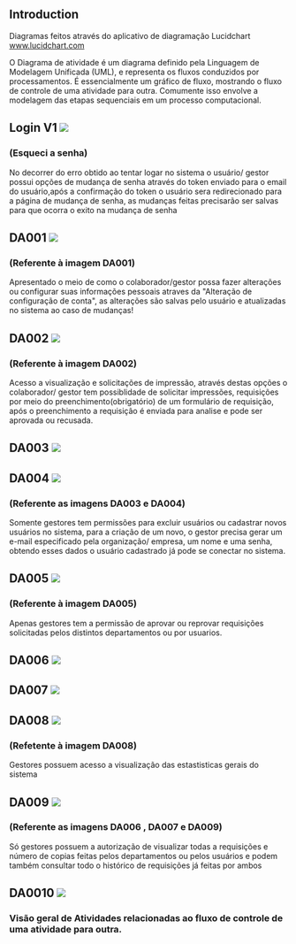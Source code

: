 ## Introduction

Diagramas feitos através do aplicativo de diagramação Lucidchart
www.lucidchart.com

O Diagrama de atividade é um diagrama definido pela Linguagem de Modelagem Unificada (UML), e representa os fluxos conduzidos por processamentos.
É essencialmente um gráfico de fluxo, mostrando o fluxo de controle de uma atividade para outra. Comumente isso envolve a modelagem das etapas sequenciais em um processo computacional.

## Login V1 <img src="https://raw.githubusercontent.com/Squad-Back-End/reprography-nodejs/master/docs/diagrams/diagramas_de_atividade/Diagrama%20de%20Atividade_login%20V1.PNG" img>
### (Esqueci a senha)
No decorrer do erro obtido ao tentar logar no sistema o usuário/ gestor possui opções de mudança de senha através do token enviado para o email do usuário,após a confirmação do token o usuário sera redirecionado para a página de mudança de senha, as mudanças feitas  precisarão ser salvas para que ocorra o exito na mudança de senha

## DA001 <img src="https://raw.githubusercontent.com/Squad-Back-End/reprography-nodejs/master/docs/diagrams/diagramas_de_atividade/DA001.png" img>
### (Referente à imagem DA001)
Apresentado o meio de como o colaborador/gestor possa fazer alterações ou configurar suas informações pessoais atraves da "Alteração de configuração de conta", as alterações são salvas pelo usuário e atualizadas no sistema ao caso de mudanças!

## DA002 <img src="https://raw.githubusercontent.com/Squad-Back-End/reprography-nodejs/master/docs/diagrams/diagramas_de_atividade/DA002.png" img>
### (Referente à imagem DA002)
Acesso a visualização  e solicitações de impressão, através destas opções o colaborador/ gestor tem possiblidade de solicitar impressões, requisições por meio do preenchimento(obrigatório) de um formulário de requisição, após o preenchimento a requisição é enviada para analise e pode ser aprovada ou recusada.

## DA003 <img src="https://raw.githubusercontent.com/Squad-Back-End/reprography-nodejs/master/docs/diagrams/diagramas_de_atividade/DA003.png" img>

## DA004 <img src="https://raw.githubusercontent.com/Squad-Back-End/reprography-nodejs/master/docs/diagrams/diagramas_de_atividade/DA004.png" img>
### (Referente as imagens DA003 e DA004)
Somente gestores tem permissões para excluir usuários ou cadastrar novos usuários no sistema, para a criação de um novo, o gestor precisa gerar um e-mail especificado pela organização/ empresa, um nome e uma senha, obtendo esses dados o usuário cadastrado já pode se conectar  no sistema.

## DA005 <img src="https://raw.githubusercontent.com/Squad-Back-End/reprography-nodejs/master/docs/diagrams/diagramas_de_atividade/DA005.png" img>
### (Referente à imagem DA005)
Apenas gestores tem a permissão de aprovar ou reprovar requisições  solicitadas pelos distintos departamentos ou por usuarios.

## DA006 <img src="https://raw.githubusercontent.com/Squad-Back-End/reprography-nodejs/master/docs/diagrams/diagramas_de_atividade/DA006.png" img>

## DA007 <img src="https://raw.githubusercontent.com/Squad-Back-End/reprography-nodejs/master/docs/diagrams/diagramas_de_atividade/DA007.png" img>

## DA008 <img src="https://raw.githubusercontent.com/Squad-Back-End/reprography-nodejs/master/docs/diagrams/diagramas_de_atividade/DA008.png" img>
### (Refetente à imagem DA008)
Gestores possuem acesso a visualização das estastisticas gerais do sistema


## DA009 <img src="https://raw.githubusercontent.com/Squad-Back-End/reprography-nodejs/master/docs/diagrams/diagramas_de_atividade/DA009.png" img>
### (Referente as imagens DA006 , DA007 e DA009)
Só gestores possuem a autorização de visualizar todas a requisições e número de copias feitas pelos departamentos ou pelos usuários e podem também consultar todo o histórico de requisições já feitas por ambos

## DA0010 <img src="https://raw.githubusercontent.com/Squad-Back-End/reprography-nodejs/master/docs/diagrams/diagramas_de_atividade/DA0010.png" img>
### Visão geral de Atividades relacionadas ao fluxo de controle de uma atividade para outra.
